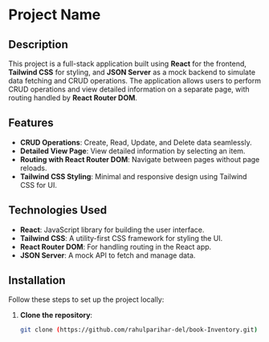 # Project Name

## Description

This project is a full-stack application built using **React** for the frontend, **Tailwind CSS** for styling, and **JSON Server** as a mock backend to simulate data fetching and CRUD operations. The application allows users to perform CRUD operations and view detailed information on a separate page, with routing handled by **React Router DOM**.

## Features

- **CRUD Operations**: Create, Read, Update, and Delete data seamlessly.
- **Detailed View Page**: View detailed information by selecting an item.
- **Routing with React Router DOM**: Navigate between pages without page reloads.
- **Tailwind CSS Styling**: Minimal and responsive design using Tailwind CSS for UI.

## Technologies Used

- **React**: JavaScript library for building the user interface.
- **Tailwind CSS**: A utility-first CSS framework for styling the UI.
- **React Router DOM**: For handling routing in the React app.
- **JSON Server**: A mock API to fetch and manage data.

## Installation

Follow these steps to set up the project locally:

1. **Clone the repository**:
   ```bash
   git clone (https://github.com/rahulparihar-del/book-Inventory.git)
